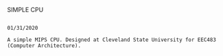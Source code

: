SIMPLE CPU
~~~~~~~~~~

01/31/2020

A simple MIPS CPU. Designed at Cleveland State University for EEC483 
(Computer Architecture).

